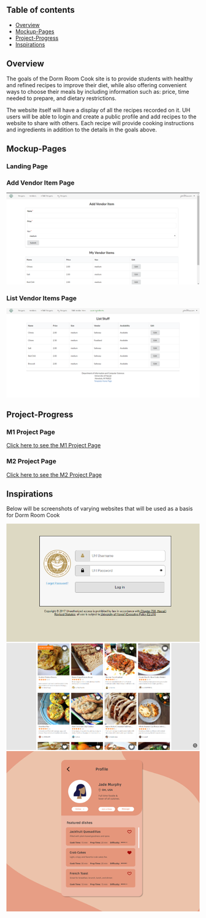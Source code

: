 ## Table of contents

* [Overview](#overview)
* [Mockup-Pages](#Mockup-Pages)
* [Project-Progress](#Project-Progress)
* [Inspirations](#Inspirations)


## Overview

The goals of the Dorm Room Cook site is to provide students with healthy and refined recipes to improve their diet, while also offering convenient ways to choose their meals by including information such as: price, time needed to prepare, and dietary restrictions. 

The website itself will have a display of all the recipes recorded on it. UH users will be able to login and create a public profile and add recipes to the website to share with others. Each recipe will provide cooking instructions and ingredients in addition to the details in the goals above. 

## Mockup-Pages
### Landing Page

### Add Vendor Item Page
<img src="images/addvendoritem.PNG"/>

### List Vendor Items Page
<img src="images/listitems.PNG"/>

## Project-Progress

### M1 Project Page
[Click here to see the M1 Project Page](https://github.com/dorm-room-cook/dorm-room-cook/projects/1)

### M2 Project Page
[Click here to see the M2 Project Page](https://github.com/dorm-room-cook/dorm-room-cook/projects/2)

## Inspirations
Below will be screenshots of varying websites that will be used as a basis for Dorm Room Cook

<img src="images/login.png"/>

<img src="images/recipes.png"/>

<img src="images/profile.png"/>
